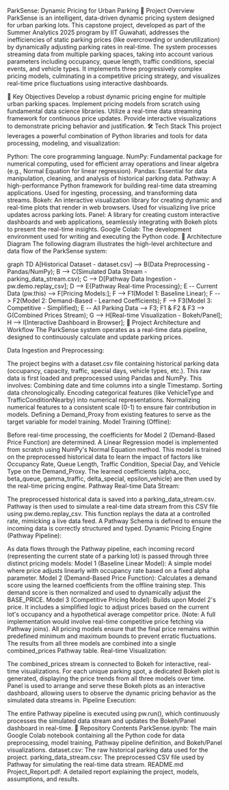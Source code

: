 ParkSense: Dynamic Pricing for Urban Parking
📄 Project Overview
ParkSense is an intelligent, data-driven dynamic pricing system designed for urban parking lots. This capstone project, developed as part of the Summer Analytics 2025 program by IIT Guwahati, addresses the inefficiencies of static parking prices (like overcrowding or underutilization) by dynamically adjusting parking rates in real-time. The system processes streaming data from multiple parking spaces, taking into account various parameters including occupancy, queue length, traffic conditions, special events, and vehicle types. It implements three progressively complex pricing models, culminating in a competitive pricing strategy, and visualizes real-time price fluctuations using interactive dashboards.

🎯 Key Objectives
Develop a robust dynamic pricing engine for multiple urban parking spaces.
Implement pricing models from scratch using fundamental data science libraries.
Utilize a real-time data streaming framework for continuous price updates.
Provide interactive visualizations to demonstrate pricing behavior and justification.
🛠️ Tech Stack
This project leverages a powerful combination of Python libraries and tools for data processing, modeling, and visualization:

Python: The core programming language.
NumPy: Fundamental package for numerical computing, used for efficient array operations and linear algebra (e.g., Normal Equation for linear regression).
Pandas: Essential for data manipulation, cleaning, and analysis of historical parking data.
Pathway: A high-performance Python framework for building real-time data streaming applications. Used for ingesting, processing, and transforming data streams.
Bokeh: An interactive visualization library for creating dynamic and real-time plots that render in web browsers. Used for visualizing live price updates across parking lots.
Panel: A library for creating custom interactive dashboards and web applications, seamlessly integrating with Bokeh plots to present the real-time insights.
Google Colab: The development environment used for writing and executing the Python code.
📐 Architecture Diagram
The following diagram illustrates the high-level architecture and data flow of the ParkSense system:

graph TD
    A[Historical Dataset - dataset.csv] --> B(Data Preprocessing - Pandas/NumPy);
    B --> C(Simulated Data Stream - parking_data_stream.csv);
    C --> D[Pathway Data Ingestion - pw.demo.replay_csv];
    D --> E{Pathway Real-time Processing};
    E -- Current Data (pw.this) --> F[Pricing Models:];
    F --> F1(Model 1: Baseline Linear);
    F --> F2(Model 2: Demand-Based - Learned Coefficients);
    F --> F3(Model 3: Competitive - Simplified);
    E -- All Parking Data --> F3;
    F1 & F2 & F3 --> G(Combined Prices Stream);
    G --> H[Real-time Visualization - Bokeh/Panel];
    H --> I[Interactive Dashboard in Browser];
🚀 Project Architecture and Workflow
The ParkSense system operates as a real-time data pipeline, designed to continuously calculate and update parking prices.

Data Ingestion and Preprocessing:

The project begins with a dataset.csv file containing historical parking data (occupancy, capacity, traffic, special days, vehicle types, etc.).
This raw data is first loaded and preprocessed using Pandas and NumPy. This involves:
Combining date and time columns into a single Timestamp.
Sorting data chronologically.
Encoding categorical features (like VehicleType and TrafficConditionNearby) into numerical representations.
Normalizing numerical features to a consistent scale (0-1) to ensure fair contribution in models.
Defining a Demand_Proxy from existing features to serve as the target variable for model training.
Model Training (Offline):

Before real-time processing, the coefficients for Model 2 (Demand-Based Price Function) are determined.
A Linear Regression model is implemented from scratch using NumPy's Normal Equation method. This model is trained on the preprocessed historical data to learn the impact of factors like Occupancy Rate, Queue Length, Traffic Condition, Special Day, and Vehicle Type on the Demand_Proxy. The learned coefficients (alpha_occ, beta_queue, gamma_traffic, delta_special, epsilon_vehicle) are then used by the real-time pricing engine.
Pathway Real-time Data Stream:

The preprocessed historical data is saved into a parking_data_stream.csv.
Pathway is then used to simulate a real-time data stream from this CSV file using pw.demo.replay_csv. This function replays the data at a controlled rate, mimicking a live data feed.
A Pathway Schema is defined to ensure the incoming data is correctly structured and typed.
Dynamic Pricing Engine (Pathway Pipeline):

As data flows through the Pathway pipeline, each incoming record (representing the current state of a parking lot) is passed through three distinct pricing models:
Model 1 (Baseline Linear Model): A simple model where price adjusts linearly with occupancy rate based on a fixed alpha parameter.
Model 2 (Demand-Based Price Function): Calculates a demand score using the learned coefficients from the offline training step. This demand score is then normalized and used to dynamically adjust the BASE_PRICE.
Model 3 (Competitive Pricing Model): Builds upon Model 2's price. It includes a simplified logic to adjust prices based on the current lot's occupancy and a hypothetical average competitor price. (Note: A full implementation would involve real-time competitive price fetching via Pathway joins).
All pricing models ensure that the final price remains within predefined minimum and maximum bounds to prevent erratic fluctuations.
The results from all three models are combined into a single combined_prices Pathway table.
Real-time Visualization:

The combined_prices stream is connected to Bokeh for interactive, real-time visualizations.
For each unique parking spot, a dedicated Bokeh plot is generated, displaying the price trends from all three models over time.
Panel is used to arrange and serve these Bokeh plots as an interactive dashboard, allowing users to observe the dynamic pricing behavior as the simulated data streams in.
Pipeline Execution:

The entire Pathway pipeline is executed using pw.run(), which continuously processes the simulated data stream and updates the Bokeh/Panel dashboard in real-time.
📂 Repository Contents
ParkSense.ipynb: The main Google Colab notebook containing all the Python code for data preprocessing, model training, Pathway pipeline definition, and Bokeh/Panel visualizations.
dataset.csv: The raw historical parking data used for the project.
parking_data_stream.csv: The preprocessed CSV file used by Pathway for simulating the real-time data stream.
README.md
Project_Report.pdf: A detailed report explaining the project, models, assumptions, and results.
